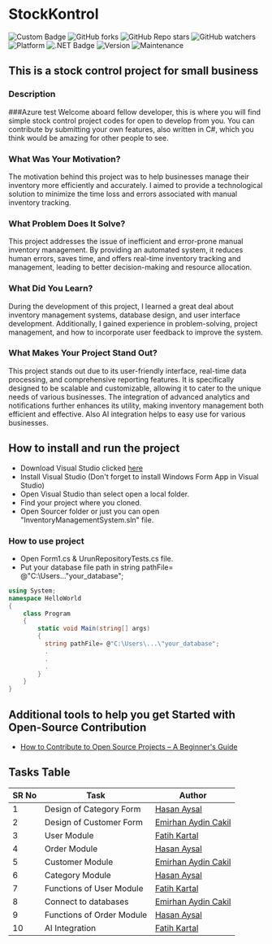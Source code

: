 # StockKontrol
![Custom Badge](https://img.shields.io/badge/Firat-University-red.svg)
![GitHub forks](https://img.shields.io/github/forks/emircakil/StockKontrol)
![GitHub Repo stars](https://img.shields.io/github/stars/emircakil/StockKontrol)
![GitHub watchers](https://img.shields.io/github/watchers/emircakil/StockKontrol)
![Platform](https://img.shields.io/badge/platform-.NET-yellow.svg)
![.NET Badge](https://img.shields.io/badge/.NET-8.0-blue.svg)
![Version](https://img.shields.io/badge/version-1.2.12-purple.svg)
![Maintenance](https://img.shields.io/maintenance/yes/2024.svg)
## This is a stock control project for small business

### Description
###Azure test
Welcome aboard fellow developer, this is where you will find simple stock control project codes for open to develop from you.
You can contribute by submitting your own features, also written in C#, which you think would be amazing for other
people to see.

### What Was Your Motivation?
The motivation behind this project was to help businesses manage their inventory more efficiently and accurately. I aimed to provide a technological solution to minimize the time loss and errors associated with manual inventory tracking.



### What Problem Does It Solve?
This project addresses the issue of inefficient and error-prone manual inventory management. By providing an automated system, it reduces human errors, saves time, and offers real-time inventory tracking and management, leading to better decision-making and resource allocation.

### What Did You Learn?
During the development of this project, I learned a great deal about inventory management systems, database design, and user interface development. Additionally, I gained experience in problem-solving, project management, and how to incorporate user feedback to improve the system.

### What Makes Your Project Stand Out?
This project stands out due to its user-friendly interface, real-time data processing, and comprehensive reporting features. It is specifically designed to be scalable and customizable, allowing it to cater to the unique needs of various businesses. The integration of advanced analytics and notifications further enhances its utility, making inventory management both efficient and effective. Also AI integration helps to easy use for various businesses.

## How to install and run the project
- Download Visual Studio clicked [here](https://visualstudio.microsoft.com/tr/downloads/)  
- Install Visual Studio (Don't forget to install Windows Form App in Visual Studio)  
- Open Visual Studio than select open a local folder.
- Find your project where you cloned.  
- Open Sourcer folder or just you can open "InventoryManagementSystem.sln" file.  
 ### How to use project
 - Open Form1.cs & UrunRepositoryTests.cs file.
 - Put your database file path in string pathFile= @"C:\Users\...\"your_database";
```csharp
using System;
namespace HelloWorld
{
    class Program
    {
        static void Main(string[] args)
        {
          string pathFile= @"C:\Users\...\"your_database";
          .
          .
          .
        }
    }
}
```
## Additional tools to help you get Started with Open-Source Contribution
- [How to Contribute to Open Source Projects – A Beginner's Guide](https://www.freecodecamp.org/news/how-to-contribute-to-open-source-projects-beginners-guide/)

## Tasks Table

| SR No | Task                                                                                                                                           | Author                                                      |
|-------|---------------------------------------------------------------------------------------------------------------------------------------------------|-------------------------------------------------------------|
| 1     | Design of Category Form                                  | [Hasan Aysal](https://github.com/hasannaysall)                    |
| 2     | Design of Customer Form                                 | [Emirhan Aydin Cakil](https://github.com/emircakil)                   |
| 3     | User Module                                | [Fatih Kartal](https://github.com/MrEaglee)                 |
| 4     | Order Module                                 | [Hasan Aysal](https://github.com/hasannaysall)                  |
| 5     | Customer Module                                 | [Emirhan Aydin Cakil](https://github.com/emircakil)                   |
| 6     | Category Module                                 | [Hasan Aysal](https://github.com/hasannaysall)                   |
| 7     | Functions of User Module                                 | [Fatih Kartal](https://github.com/MrEaglee)                   |
| 8     | Connect to databases                                 | [Emirhan Aydin Cakil](https://github.com/emircakil)                   |
| 9     | Functions of Order Module                                 | [Hasan Aysal](https://github.com/hasannaysall)                   |
| 10     | AI Integration                              | [Fatih Kartal](https://github.com/MrEaglee)                 |



